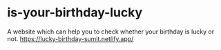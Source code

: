 # is-your-birthday-lucky
A website which can help you to check whether your birthday is lucky or not.
https://lucky-birthday-sumit.netlify.app/
